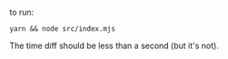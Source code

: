 to run:
```
yarn && node src/index.mjs
```

The time diff should be less than a second (but it's not).
